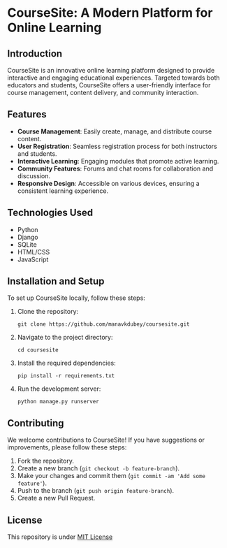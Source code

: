 # CourseSite: A Modern Platform for Online Learning

## Introduction
CourseSite is an innovative online learning platform designed to provide interactive and engaging educational experiences. Targeted towards both educators and students, CourseSite offers a user-friendly interface for course management, content delivery, and community interaction.

## Features
- **Course Management**: Easily create, manage, and distribute course content.
- **User Registration**: Seamless registration process for both instructors and students.
- **Interactive Learning**: Engaging modules that promote active learning.
- **Community Features**: Forums and chat rooms for collaboration and discussion.
- **Responsive Design**: Accessible on various devices, ensuring a consistent learning experience.

## Technologies Used
- Python
- Django
- SQLite
- HTML/CSS
- JavaScript

## Installation and Setup
To set up CourseSite locally, follow these steps:

1. Clone the repository:
   ```
   git clone https://github.com/manavkdubey/coursesite.git
   ```
2. Navigate to the project directory:
   ```
   cd coursesite
   ```
3. Install the required dependencies:
   ```
   pip install -r requirements.txt
   ```
4. Run the development server:
   ```
   python manage.py runserver
   ```
   
## Contributing
We welcome contributions to CourseSite! If you have suggestions or improvements, please follow these steps:

1. Fork the repository.
2. Create a new branch (`git checkout -b feature-branch`).
3. Make your changes and commit them (`git commit -am 'Add some feature'`).
4. Push to the branch (`git push origin feature-branch`).
5. Create a new Pull Request.

## License

This repository is under [MIT License](./LICENSE)
